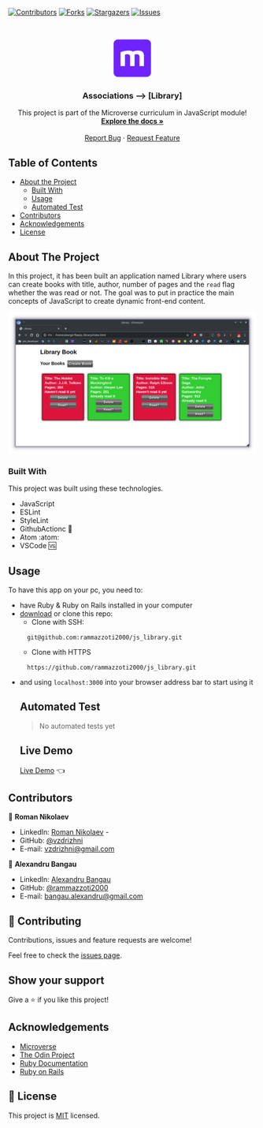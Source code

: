 <!--
*** Thanks for checking out this README Template. If you have a suggestion that would
*** make this better, please fork the repo and create a pull request or simply open
*** an issue with the tag "enhancement".
*** Thanks again! Now go create something AMAZING! :D
-->

<!-- PROJECT SHIELDS -->
<!--
*** I'm using markdown "reference style" links for readability.
*** Reference links are enclosed in brackets [ ] instead of parentheses ( ).
*** See the bottom of this document for the declaration of the reference variables
*** for contributors-url, forks-url, etc. This is an optional, concise syntax you may use.
*** https://www.markdownguide.org/basic-syntax/#reference-style-links
-->
[![Contributors][contributors-shield]][contributors-url]
[![Forks][forks-shield]][forks-url]
[![Stargazers][stars-shield]][stars-url]
[![Issues][issues-shield]][issues-url]


<!-- PROJECT LOGO -->
<br />
<p align="center">
  <a href="https://github.com/rammazzoti2000/js_library">
    <img src="assets/images/microverse.png" alt="Logo" width="80" height="80">
  </a>

  <h3 align="center">Associations --> [Library]</h3>

  <p align="center">
    This project is part of the Microverse curriculum in JavaScript module!
    <br />
    <a href="https://github.com/rammazzoti2000/js_library"><strong>Explore the docs »</strong></a>
    <br />
    <br />
    <a href="https://github.com/rammazzoti2000/js_library/issues">Report Bug</a>
    ·
    <a href="https://github.com/rammazzoti2000/js_library/issues">Request Feature</a>
  </p>
</p>

<!-- TABLE OF CONTENTS -->
## Table of Contents

* [About the Project](#about-the-project)
  * [Built With](#built-with)
  * [Usage](#usage)
  * [Automated Test](#automated-test)
* [Contributors](#contributors)
* [Acknowledgements](#acknowledgements)
* [License](#license)

<!-- ABOUT THE PROJECT -->
## About The Project

In this project, it has been built an application named Library where users can create books with title, author, number of pages and the `read` flag whether the was read or not. The goal was to put in practice the main concepts of JavaScript to create dynamic front-end content.

![screenshot](assets/images/screenshot.png)

### Built With
This project was built using these technologies.
* JavaScript
* ESLint
* StyleLint
* GithubActionc :muscle:
* Atom :atom:
* VSCode :vs:

<!-- INSTALLATION -->
## Usage

To have this app on your pc, you need to:
* have Ruby & Ruby on Rails installed in your computer
* [download](https://github.com/rammazzoti2000/js_library/archive/develop.zip) or clone this repo:
  - Clone with SSH:
  ```
    git@github.com:rammazzoti2000/js_library.git
  ```
  - Clone with HTTPS
  ```
    https://github.com/rammazzoti2000/js_library.git
  ```
- and using ```localhost:3000``` into your browser address bar to start using it

  ## Automated Test
  > No automated tests yet

  ## Live Demo
  [Live Demo](https://rawcdn.githack.com/rammazzoti2000/js_library/feature/user_interface/index.html) :point_left:

<!-- CONTACT -->
## Contributors

👤 **Roman Nikolaev**

- LinkedIn: [Roman Nikolaev](https://www.linkedin.com/in/roman-nikolaev-65b639197/) -
- GitHub: [@vzdrizhni](https://github.com/vzdrizhni)
- E-mail: vzdrizhni@gmail.com

👤 **Alexandru Bangau**

- LinkedIn: [Alexandru Bangau](https://www.linkedin.com/in/alexandru-bangau/)
- GitHub: [@rammazzoti2000](https://github.com/rammazzoti2000)
- E-mail: bangau.alexandru@gmail.com

## :handshake: Contributing

Contributions, issues and feature requests are welcome!

Feel free to check the [issues page](https://github.com/rammazzoti2000/js_library/issues).

## Show your support

Give a :star: if you like this project!


<!-- ACKNOWLEDGEMENTS -->
## Acknowledgements
* [Microverse](https://www.microverse.org/)
* [The Odin Project](https://www.theodinproject.com/)
* [Ruby Documentation](https://www.ruby-lang.org/en/documentation/)
* [Ruby on Rails](https://rubyonrails.org/)

<!-- MARKDOWN LINKS & IMAGES -->
<!-- https://www.markdownguide.org/basic-syntax/#reference-style-links -->
[contributors-shield]: https://img.shields.io/github/contributors/rammazzoti2000/js_library.svg?style=flat-square
[contributors-url]: https://github.com/rammazzoti2000/js_library/graphs/contributors
[forks-shield]: https://img.shields.io/github/forks/rammazzoti2000/js_library.svg?style=flat-square
[forks-url]: https://github.com/rammazzoti2000/js_library/network/members
[stars-shield]: https://img.shields.io/github/stars/rammazzoti2000/js_library.svg?style=flat-square
[stars-url]: https://github.com/rammazzoti2000/js_library/stargazers
[issues-shield]: https://img.shields.io/github/issues/rammazzoti2000/js_library.svg?style=flat-square
[issues-url]: https://github.com/rammazzoti2000/js_library/issues

## 📝 License

This project is [MIT](https://opensource.org/licenses/MIT) licensed.
